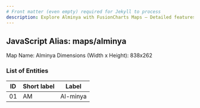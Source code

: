 ```yaml
---
# Front matter (even empty) required for Jekyll to process
description: Explore Alminya with FusionCharts Maps – Detailed features for seamless integration. Try now & enhance your data visualization today! 
---
```


## JavaScript Alias: maps/alminya

Map Name: Alminya
Dimensions (Width x Height): 838x262

### List of Entities

| ID  | Short label | Label    |
| --- | ----------- | -------- |
| 01  | AM          | Al-minya |
